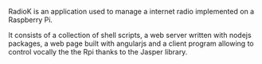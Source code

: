 
RadioK is an application used to manage a internet radio implemented
on a Raspberry Pi.

It consists of a collection of shell scripts, a web server written with
nodejs packages, a web page built with angularjs and a client program allowing
to control vocally the the Rpi thanks to the Jasper library.
